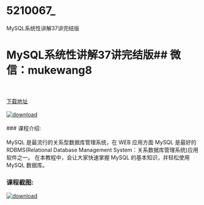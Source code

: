 # 5210067_
MySQL系统性讲解37讲完结版
# MySQL系统性讲解37讲完结版## 微信：mukewang8
<br/></br>[下载地址](http://www.36tz.cn/article/5210067 "下载地址")
<br/></br>[![download](http://36tz.cn/muke_img/2020_02_1-6-300x163.png "下载地址")](http://www.36tz.cn/article/5210067 "下载地址")
<br/></br>### 课程介绍:<br/></br>MySQL 是最流行的关系型数据库管理系统，在 WEB 应用方面 MySQL 是最好的 RDBMS(Relational Database Management System：关系数据库管理系统)应用软件之一。
在本教程中，会让大家快速掌握 MySQL 的基本知识，并轻松使用 MySQL 数据库。

### 课程截图:
[![download](http://36tz.cn/muke_img/2020_02_11-6.png "下载地址")](http://www.36tz.cn/article/5210067 "下载地址")
